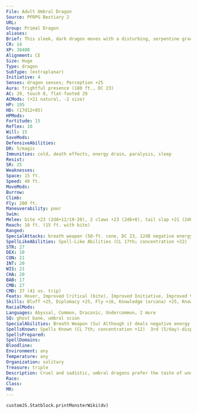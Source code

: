 ```yaml
---
File: Adult Umbral Dragon
Source: PFRPG Bestiary 2
URL: 
Group: Primal Dragon
aliases: 
Brief: This sleek, dark dragon moves with a disturbing, serpentine grace, its eyes glowing as if lit from within by crimson embers.
CR: 14
XP: 38400
Alignment: CE
Size: Huge
Type: dragon
SubType: (extraplanar)
Initiative: 4
Senses: dragon senses; Perception +25
Aura: frightful presence (180 ft., DC 23)
AC: 29, touch 8, flat-footed 29
ACMods: (+21 natural, -2 size)
HP: 195
HD: (17d12+85)
HPMods: 
Fortitude: 15
Reflex: 10
Will: 15
SaveMods: 
DefensiveAbilities: 
DR: 5/magic
Immunities: cold, death effects, energy drain, paralysis, sleep
Resist: 
SR: 25
Weaknesses: 
Space: 15 ft.
Speed: 40 ft.
MoveMods: 
Burrow: 
Climb: 
Fly: 200 ft.
Maneuverability: poor
Swim: 
Melee: bite +23 (2d8+12/19-20), 2 claws +23 (2d6+8), tail slap +21 (2d6+12), 2 wings +21 (1d8+4)
Reach: 10 ft. (15 ft. with bite)
Ranged: 
SpecialAttacks: breath weapon (50-ft. cone, DC 23, 12d8 negative energy, DC 23), crush, shadow breath (6 Str)
SpellLikeAbilities: Spell-Like Abilities (CL 17th; concentration +22)  At Will-darkness, shadow walk, vampiric touch
STR: 27
DEX: 10
CON: 21
INT: 20
WIS: 21
CHA: 20
BAB: 17
CMB: 27
CMD: 37 (41 vs. trip)
Feats: Hover, Improved Critical (bite), Improved Initiative, Improved Vital Strike, Multiattack, Power Attack, Skill Focus (Stealth), Snatch, Vital Strike
Skills: Bluff +25, Diplomacy +25, Fly +16, Knowledge (arcana) +25, Knowledge (local) +25, Knowledge (planes) +25, Perception +25, Sense Motive +25, Spellcraft +25, Stealth + 18, Survival +25
RacialMods: 
Languages: Abyssal, Common, Draconic, Undercommon, 2 more
SQ: ghost bane, umbral scion
SpecialAbilities: Breath Weapon (Su) Although it deals negative energy damage, an umbral dragon's breath weapon does not heal undead creatures.  Create Shadows (Su) Any creature slain by an ancient or older umbral dragon rises as a shadow (if 8 HD or less) or greater shadow (if above 8 HD) under the umbral dragon's control 1d4 rounds later.  Energy Drain (Su) A great wyrm umbral dragon deals 1 negative level with each successful bite or claw attack (1 level, DC 32).  Ghost Bane (Su) A young or older umbral dragon's physical attacks deal damage to incorporeal creatures normally.  Umbral Scion (Ex) Umbral dragons have negative energy affinity and are immune to energy drain and death effects.  Shadow Breath (Su) Three times per day, an adult or older umbral dragon can breathe a cone of shadows. Creatures who fail a Fortitude save are blinded for 1d4 rounds and take 1 point of Str drain per age category possessed by the dragon. A successful save negates the blindness and reduces Str drain to 1d4 points.  Spell-Like Abilities (Sp) An umbral dragon gains the following spell-like abilities, usable at will (unless indicated otherwise) on reaching the listed age category. Young-darkness; Juvenile- vampiric touch; Adult-shadow walk; Old-project image; Ancient-finger of death (3/day), Great wyrm-shades.
SpellsKnown: Spells Known (CL 7th; concentration +12)  3rd (5/day)-dispel magic, inflict serious wounds (DC 18)  2nd (7/day)-command undead (DC 17), invisibility, web (DC 17)   1st (8/day)-grease (DC 16), inflict light wounds (DC 16), magic missile, reduce person (DC 16), shield  0 (at will)-bleed (DC 15), detect magic, detect poison, disrupt undead (DC 15), mage hand, ray of frost, read magic
SpellsPrepared: 
SpellDomains: 
Bloodline: 
Environment: any
Temperature: any
Organization: solitary
Treasure: triple
Description: Cruel and sadistic, umbral dragons prefer the taste of undead flesh or ghostly ectoplasm, yet never turn down opportunities to consume living flesh.
Race: 
Class: 
MR: 
---
```

```dataviewjs
customJS.Statblock.printMonsterWiki(dv)
```
